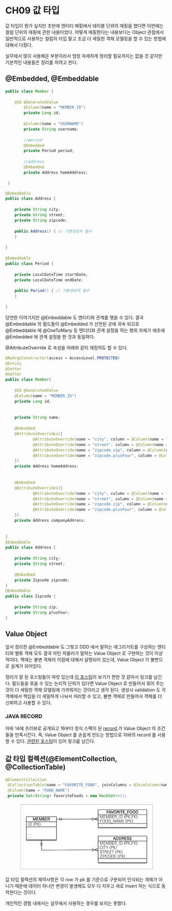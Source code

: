 # CH09 값 타입

값 타입이 뭔가 싶지만 초반에 엔티티 매핑에서 테이블 단위의 매핑을 했다면 이번에는 컬럼 단위의 매핑에 관한 내용이었다. 어떻게 매핑한다는 내용보다는 Object 관점에서 일반적으로 사용하는 컬럼의 타입 말고 조금 더 세밀한 객체 모델링을 할 수 있는 방법에 대해서 다뤘다.

실무에서 많이 사용해온 부분이라서 엄청 자세하게 정리할 필요까지는 없을 것 같지만 기본적인 내용들은 정리를 하려고 한다.

## @Embedded, @Embeddable&#x20;

```java
public class Member {

	@Id @GeneratedValue
    	@Column(name = "MEMBER_ID")
    	private Long id;

    	@Column(name = "USERNAME")
    	private String username;
        
        //period
    	@Embedded
    	private Period period;

    	//address
    	@Embedded
    	private Address homeAddress;
        
 }
```

```java
@Embeddable
public class Address {

    private String city;
    private String street;
    private String zipcode;

    public Address() { // 기본생성자 필수 
    }
    
}

@Embeddable
public class Period {

    private LocalDateTime startDate;
    private LocalDateTime endDate;

    public Period() { // 기본생성자 필수 
    }
    
}
```

당연한 이야기지만 @Embeddable 도 엔티티와 관계를 맺을 수 있다. 결국 @Embeddable 의 필드들이 @Embedded 가 선언된 곳에 귀속 되므로 @Embeddable 에 @OneToMany 등 엔티티와 관계 설정을 하는 행위 자체가 애초에 @Embedded 에 관계 설정을 한 것과 동일하다.

@AttributeOverride 로 속성을 아래와 같이 재정의도 할 수 있다.

```java
@NoArgsConstructor(access = AccessLevel.PROTECTED)
@Entity
@Setter
@Getter
public class Member{

    @Id @GeneratedValue
    @Column(name = "MEMBER_ID")
    private Long id;


    private String name;

    @Embedded
    @AttributeOverrides({
            @AttributeOverride(name = "city", column = @Column(name = "HOME_CITY")),
            @AttributeOverride(name = "street", column = @Column(name = "HOME_STREET")),
            @AttributeOverride(name = "zipcode.zip", column = @Column(name = "HOME_ZIP")),
            @AttributeOverride(name = "zipcode.plusFour", column = @Column(name = "HOME_PLUS_FOUR")),
    })
    private Address homeAddress;


    @Embedded
    @AttributeOverrides({
            @AttributeOverride(name = "city", column = @Column(name = "COMPANY_CITY")),
            @AttributeOverride(name = "street", column = @Column(name = "COMPANY_STREET")),
            @AttributeOverride(name = "zipcode.zip", column = @Column(name = "COMPANY_ZIP")),
            @AttributeOverride(name = "zipcode.plusFour", column = @Column(name = "COMPANY_PLUS_FOUR")),
    })
    private Address companyAddress;


}
@Embeddable
public class Address {

    private String city;
    private String street;

    @Embedded
    private Zipcode zipcode;
}
@Embeddable
public class Zipcode {

    private String zip;
    private String plusFour;
}
```

## Value Object

앞서 정리한 @Embeddable 도 그렇고 DDD 에서 말하는 애그리거트를 구성하는 엔티티와 밸류 객체 모두 결국 마틴 파울러가 말하는 Value Object 로 구현하는 것이 이상적이다. 책에는 불변 객체의 이점에 대해서 설명되어 있는데, Value Object 가 불변으로 설계가 되어있다.

정리가 잘 된 포스팅들이 여럿 있는데 [이 포스팅](https://jbb9229.github.io/blog/202003/value-object)이 보기가 편한 것 같아서 링크를 남긴다. 필드들을 묶을 수 있는 논리적 단위가 있다면 Value Object 로 만들어서 묶어 주는 것이 더 세밀한 객체 모델링에 가까워지는 것이라고 생각 된다. 생성시 validation 도 각 객체에서 책임을 더 세밀하게 나눠서 처리할 수 있고, 불변 객체로 만들어서 객체를 더 신뢰하고 사용할 수 있다.

### JAVA RECORD

자바 14에 프리뷰로 공개되고 16부터 정식 스펙이 된 [record ](https://blog.hexabrain.net/399)가 Value Object 의 조건들을 만족시킨다. 즉, Value Object 를 손쉽게 만드는 방법으로 자바의 record 를 사용할 수 있다. [관련된 포스팅](https://www.citerus.se/using-java-records-as-value-objects/)이 있어 링크를 남긴다.

## 값 타입 컬렉션(@ElementCollection, @CollectionTable)

```java
@ElementCollection
 @CollectionTable(name = "FAVORITE_FOOD", joinColumns = @JoinColumn(name = "MEMBER_ID"))
 @Column(name = "FOOD_NAME")
 private Set<String> favoriteFoods = new HashSet<>();
```

<figure><img src="../../.gitbook/assets/image (21) (1).png" alt=""><figcaption></figcaption></figure>

값 타입 컬렉션의 제약사항은 각 row 가 pk 를 기준으로 구분되어 인식되는 개체가 아니기 때문에 데이터 하나만 변경이 발생해도 모두 다 지우고 새로 insert 하는 식으로 동작한다는 것이다.

개인적인 경험 내에서는 실무에서 사용하는 경우를 보지는 못했다.
